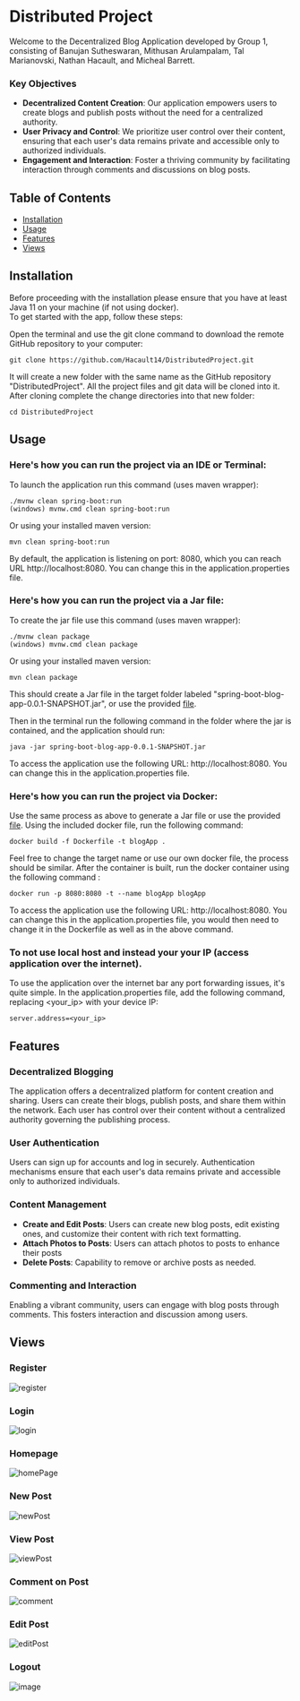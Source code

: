 # Distributed Project
Welcome to the Decentralized Blog Application developed by Group 1, consisting of Banujan Sutheswaran, Mithusan Arulampalam, Tal Marianovski, Nathan Hacault, and Micheal Barrett.


### Key Objectives
- **Decentralized Content Creation**: Our application empowers users to create blogs and publish posts without the need for a centralized authority.
- **User Privacy and Control**: We prioritize user control over their content, ensuring that each user's data remains private and accessible only to authorized individuals.
- **Engagement and Interaction**: Foster a thriving community by facilitating interaction through comments and discussions on blog posts.


## Table of Contents
- [Installation](#installation)
- [Usage](#usage)
- [Features](#features)
- [Views](#views)


## Installation
Before proceeding with the installation please ensure that you have at least Java 11 on your machine (if not using docker).  
To get started with the app, follow these steps:

Open the terminal and use the git clone command to download the remote GitHub repository to your computer:
```
git clone https://github.com/Hacault14/DistributedProject.git
```
It will create a new folder with the same name as the GitHub repository "DistributedProject". All the project files and git data will be cloned into it. After cloning complete the change directories into that new folder:
```
cd DistributedProject
```

## Usage
### Here's how you can run the project via an IDE or Terminal:
To launch the application run this command (uses maven wrapper):
```
./mvnw clean spring-boot:run
(windows) mvnw.cmd clean spring-boot:run
```
Or using your installed maven version:
```
mvn clean spring-boot:run
```  
By default, the application is listening on port: 8080, which you can reach URL http://localhost:8080. You can change this in the application.properties file.
### Here's how you can run the project via a Jar file:
To create the jar file use this command (uses maven wrapper):
```
./mvnw clean package
(windows) mvnw.cmd clean package
```
Or using your installed maven version:
```
mvn clean package
```  
This should create a Jar file in the target folder labeled "spring-boot-blog-app-0.0.1-SNAPSHOT.jar", or use the provided [file](/target/spring-boot-blog-app-0.0.1-SNAPSHOT.jar).

Then in the terminal run the following command in the folder where the jar is contained, and the application should run:
```
java -jar spring-boot-blog-app-0.0.1-SNAPSHOT.jar
```
To access the application use the following URL: http://localhost:8080. You can change this in the application.properties file.

### Here's how you can run the project via Docker:
Use the same process as above to generate a Jar file or use the provided [file](/target/spring-boot-blog-app-0.0.1-SNAPSHOT.jar).
Using the included docker file, run the following command:  
```
docker build -f Dockerfile -t blogApp .
```
Feel free to change the target name or use our own docker file, the process should be similar. 
After the container is built, run the docker container using the following command :
```
docker run -p 8080:8080 -t --name blogApp blogApp
```
To access the application use the following URL: http://localhost:8080. You can change this in the application.properties file, you would then need to change it in the Dockerfile as well as in the above command.

### To not use local host and instead your your IP (access application over the internet).
To use the application over the internet bar any port forwarding issues, it's quite simple.
In the application.properties file, add the following command, replacing <your_ip> with your device IP:
```
server.address=<your_ip>
```

## Features

### Decentralized Blogging
The application offers a decentralized platform for content creation and sharing. Users can create their blogs, publish posts, and share them within the network. Each user has control over their content without a centralized authority governing the publishing process.

### User Authentication
Users can sign up for accounts and log in securely. Authentication mechanisms ensure that each user's data remains private and accessible only to authorized individuals.

### Content Management
- **Create and Edit Posts**: Users can create new blog posts, edit existing ones, and customize their content with rich text formatting.
- **Attach Photos to Posts**: Users can attach photos to posts to enhance their posts
- **Delete Posts**: Capability to remove or archive posts as needed.

### Commenting and Interaction
Enabling a vibrant community, users can engage with blog posts through comments. This fosters interaction and discussion among users.


## Views
### Register
![register](https://github.com/Hacault14/DistributedProject/assets/115104826/8e33e5a0-401c-46b9-92dc-91f14924d646)

### Login
![login](https://github.com/Hacault14/DistributedProject/assets/115104826/3a02c7f8-8aad-4953-9899-ad47cc13a5d7)


### Homepage
![homePage](https://github.com/Hacault14/DistributedProject/assets/115104826/549ac1a8-2a00-4391-9f53-e67a2ea0cccc)

### New Post
![newPost](https://github.com/Hacault14/DistributedProject/assets/115104826/bf3513c4-3cfe-472a-a442-cd689a648281)

### View Post
![viewPost](https://github.com/Hacault14/DistributedProject/assets/115104826/0a0f0efb-e80d-4dd2-8dab-13d058feb3e5)

### Comment on Post
![comment](https://github.com/Hacault14/DistributedProject/assets/115104826/75c49554-e65f-49fa-9592-d857c38c8d63)

### Edit Post
![editPost](https://github.com/Hacault14/DistributedProject/assets/115104826/b805a29a-81ab-412a-b015-8ae6d8072d92)

### Logout
![image](https://github.com/Hacault14/DistributedProject/assets/115104826/3bce5a6c-bb01-413e-9d09-b22af3ef9ba4)


